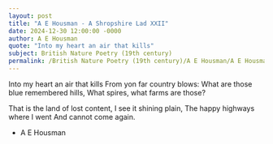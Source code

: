 ```yaml
---
layout: post
title: "A E Housman - A Shropshire Lad XXII"
date: 2024-12-30 12:00:00 -0000
author: A E Housman
quote: "Into my heart an air that kills"
subject: British Nature Poetry (19th century)
permalink: /British Nature Poetry (19th century)/A E Housman/A E Housman - A Shropshire Lad XXII
---
```


Into my heart an air that kills
From yon far country blows:
What are those blue remembered hills,
What spires, what farms are those?  

That is the land of lost content,
I see it shining plain,
The happy highways where I went
And cannot come again.

- A E Housman
